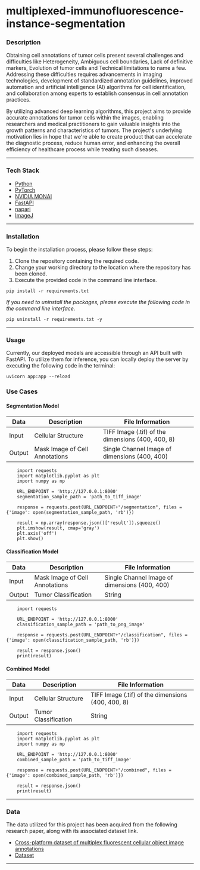 # multiplexed-immunofluorescence-instance-segmentation

### Description

Obtaining cell annotations of tumor cells present several challenges and difficulties like Heterogeneity, Ambiguous cell boundaries, Lack of definitive markers, Evolution of tumor cells and Technical limitations to name a few. Addressing these difficulties requires advancements in imaging technologies, development of standardized annotation guidelines, improved automation and artificial intelligence (AI) algorithms for cell identification, and collaboration among experts to establish consensus in cell annotation practices.

By utilizing advanced deep learning algorithms, this project aims to provide accurate annotations for tumor cells within the images, enabling researchers and medical practitioners to gain valuable insights into the growth patterns and characteristics of tumors. The project's underlying motivation lies in hope that we're able to create product that can accelerate the diagnostic process, reduce human error, and enhancing the overall efficiency of healthcare process while treating such diseases.

---
### Tech Stack

- [Python](https://www.python.org/)
- [PyTorch](https://pytorch.org/docs/stable/index.html)
- [NVIDIA MONAI](https://docs.monai.io/en/stable/)
- [FastAPI](https://fastapi.tiangolo.com/)
- [napari](https://napari.org/stable/)
- [ImageJ](https://imagej.net/ij/docs/index.html)

---
### Installation

To begin the installation process, please follow these steps:

1. Clone the repository containing the required code.
2. Change your working directory to the location where the repository has been cloned.
3. Execute the provided code in the command line interface.  
```
pip install -r requirements.txt
```  
*If you need to uninstall the packages, please execute the following code in the command line interface.*  
```
pip uninstall -r requirements.txt -y
```
---
### Usage
Currently, our deployed models are accessible through an API built with FastAPI. To utilize them for inference, you can locally deploy the server by executing the following code in the terminal:

```
uvicorn app:app --reload
```

### Use Cases

#### Segmentation Model  
| Data | Description | File Information |
| ----------- | ----------- | ----------- |
| Input | Cellular Structure | TIFF Image (.tif) of the dimensions (400, 400, 8) |
| Output | Mask Image of Cell Annotations | Single Channel Image of dimensions (400, 400) |
```
    import requests
    import matplotlib.pyplot as plt
    import numpy as np

    URL_ENDPOINT = 'http://127.0.0.1:8000'
    segmentation_sample_path = 'path_to_tiff_image'

    response = requests.post(URL_ENDPOINT+"/segmentation", files = {'image': open(segmentation_sample_path, 'rb')})

    result = np.array(response.json()['result']).squeeze()
    plt.imshow(result, cmap='gray')
    plt.axis('off')
    plt.show()
```

#### Classification Model  
| Data | Description | File Information |
| ----------- | ----------- | ----------- |
| Input | Mask Image of Cell Annotations | Single Channel Image of dimensions (400, 400) |
| Output | Tumor Classification | String |
```
    import requests

    URL_ENDPOINT = 'http://127.0.0.1:8000'
    classification_sample_path = 'path_to_png_image'

    response = requests.post(URL_ENDPOINT+"/classification", files = {'image': open(classification_sample_path, 'rb')})

    result = response.json()
    print(result)
```

#### Combined Model  
| Data | Description | File Information |
| ----------- | ----------- | ----------- |
| Input | Cellular Structure | TIFF Image (.tif) of the dimensions (400, 400, 8) |
| Output | Tumor Classification | String |
```
    import requests
    import matplotlib.pyplot as plt
    import numpy as np

    URL_ENDPOINT = 'http://127.0.0.1:8000'
    combined_sample_path = 'path_to_tiff_image'

    response = requests.post(URL_ENDPOINT+"/combined", files = {'image': open(combined_sample_path, 'rb')})

    result = response.json()
    print(result)
```
---
### Data

The data utilized for this project has been acquired from the following research paper, along with its associated dataset link.

- [Cross-platform dataset of multiplex fluorescent cellular object image annotations](https://www.nature.com/articles/s41597-023-02108-z)  
- [Dataset](https://www.synapse.org/#!Synapse:syn27624812/files/)  
---
